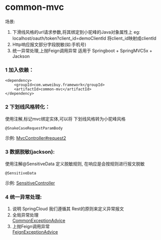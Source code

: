 # common-mvc
  场景: 
   1. 下滑线风格的url请求参数,将其绑定到小驼峰的Java对象属性上
    eg: localhost/oauth/token?client_id=demoClientId 将client_id映射成clientId
   2. Http响应报文部分字段脱敏(如:手机号)
   3. 统一异常处理,上抛Feign调用异常
  适用于 Springboot + SpringMVC5x + Jackson
  
### 1 加入依赖：

```
<dependency>
    <groupId>com.weweibuy.framework</groupId>
    <artifactId>common-mvc</artifactId>
</dependency>
```
    
### 2 下划线风格转化：
 使用注解,标记mvc绑定实体,可以将 下划线风格转为小驼峰风格
```
@SnakeCaseRequestParamBody
```
 示例: [MvcController#request2](../../samples/src/main/java/com/weweibuy/framework/samples/controller/MvcController.java)


### 3 数据脱敏(jackson):
 使用注解@SensitiveData 定义脱敏规则, 在响应是会按规则进行报文脱敏
```
@SensitiveData
```
  示例: [SensitiveController](../../samples/src/main/java/com/weweibuy/framework/samples/controller/SensitiveController.java)

### 4 统一异常处理:
  1. 说明
    SpringCloud 我们遵循其 Rest的原则来定义异常报文  
  2. 全局异常处理  
   [CommonExceptionAdvice](src/main/java/com/weweibuy/framework/common/mvc/advice/CommonExceptionAdvice.java)
  3. 上抛Feign调用异常  
   [FeignExceptionAdvice](src/main/java/com/weweibuy/framework/common/mvc/advice/FeignExceptionAdvice.java)
